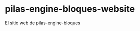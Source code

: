 # pilas-engine-bloques-website

El sitio web de pilas-engine-bloques






































